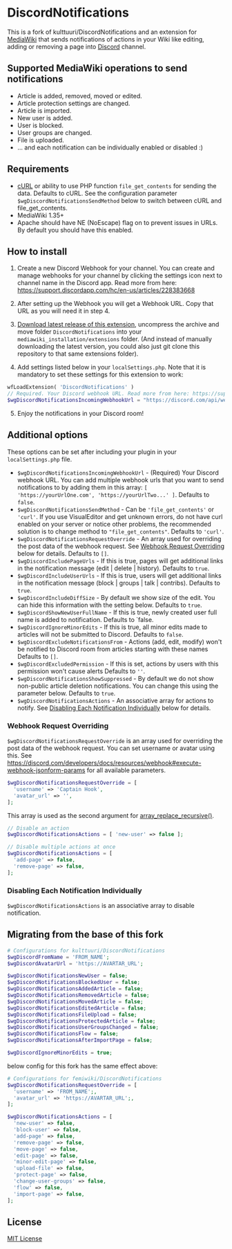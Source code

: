 # DiscordNotifications

This is a fork of kulttuuri/DiscordNotifications and an extension for [MediaWiki](https://www.mediawiki.org/wiki/MediaWiki) that sends notifications of actions in your Wiki like editing, adding or removing a page into [Discord](https://discordapp.com/) channel.

## Supported MediaWiki operations to send notifications

- Article is added, removed, moved or edited.
- Article protection settings are changed.
- Article is imported.
- New user is added.
- User is blocked.
- User groups are changed.
- File is uploaded.
- ... and each notification can be individually enabled or disabled :)

## Requirements

- [cURL](http://curl.haxx.se/) or ability to use PHP function `file_get_contents` for sending the data. Defaults to cURL. See the configuration parameter `$wgDiscordNotificationsSendMethod` below to switch between cURL and file_get_contents.
- MediaWiki 1.35+
- Apache should have NE (NoEscape) flag on to prevent issues in URLs. By default you should have this enabled.

## How to install

1. Create a new Discord Webhook for your channel. You can create and manage webhooks for your channel by clicking the settings icon next to channel name in the Discord app. Read more from here: https://support.discordapp.com/hc/en-us/articles/228383668

2. After setting up the Webhook you will get a Webhook URL. Copy that URL as you will need it in step 4.

3. [Download latest release of this extension](https://github.com/kulttuuri/discord_mediawiki/archive/master.zip), uncompress the archive and move folder `DiscordNotifications` into your `mediawiki_installation/extensions` folder. (And instead of manually downloading the latest version, you could also just git clone this repository to that same extensions folder).

4. Add settings listed below in your `localSettings.php`. Note that it is mandatory to set these settings for this extension to work:

```php
wfLoadExtension( 'DiscordNotifications' )
// Required. Your Discord webhook URL. Read more from here: https://support.discord.com/hc/articles/228383668
$wgDiscordNotificationsIncomingWebhookUrl = "https://discord.com/api/webhooks/xx/xxxx";
```

5. Enjoy the notifications in your Discord room!

## Additional options

These options can be set after including your plugin in your `localSettings.php` file.

- `$wgDiscordNotificationsIncomingWebhookUrl` - (Required) Your Discord webhook URL. You can add multiple webhook urls that you want to send notifications to by adding them in this array: `[ 'https://yourUrlOne.com', 'https://yourUrlTwo...' ]`. Defaults to `false`.
- `$wgDiscordNotificationsSendMethod` - Can be `'file_get_contents'` or `'curl'`. If you use VisualEditor and get unknown errors, do not have curl enabled on your server or notice other problems, the recommended solution is to change method to `"file_get_contents"`. Defaults to `'curl'`.
- `$wgDiscordNotificationsRequestOverride` - An array used for overriding the post data of the webhook request. See [Webhook Request Overriding](#webhook-request-overriding) below for details. Defaults to `[]`.
- `$wgDiscordIncludePageUrls` - If this is true, pages will get additional links in the notification message (edit \| delete \| history). Defaults to `true`.
- `$wgDiscordIncludeUserUrls` - If this is true, users will get additional links in the notification message (block \| groups \| talk \| contribs). Defaults to `true`.
- `$wgDiscordIncludeDiffSize` - By default we show size of the edit. You can hide this information with the setting below. Defaults to `true`.
- `$wgDiscordShowNewUserFullName` - If this is true, newly created user full name is added to notification. Defaults to `false.
- `$wgDiscordIgnoreMinorEdits` - If this is true, all minor edits made to articles will not be submitted to Discord. Defaults to `false`.
- `$wgDiscordExcludeNotificationsFrom` - Actions (add, edit, modify) won't be notified to Discord room from articles starting with these names Defaults to `[]`.
- `$wgDiscordExcludedPermission` - If this is set, actions by users with this permission won't cause alerts Defaults to `''`.
- `$wgDiscordNotificationsShowSuppressed` - By default we do not show non-public article deletion notifications. You can change this using the parameter below. Defaults to `true`.
- `$wgDiscordNotificationsActions` - An associative array for actions to notify. See [Disabling Each Notification Individually](#disabling-each-notification-individually) below for details.

### Webhook Request Overriding

`$wgDiscordNotificationsRequestOverride` is an array used for overriding the post data of the webhook request. You can set username or avatar using this.
See https://discord.com/developers/docs/resources/webhook#execute-webhook-jsonform-params for all available parameters.

```php
$wgDiscordNotificationsRequestOverride = [
  'username' => 'Captain Hook',
  'avatar_url' => '',
];
```

This array is used as the second argument for [array_replace_recursive()].

```php
// Disable an action
$wgDiscordNotificationsActions = [ 'new-user' => false ];

// Disable multiple actions at once
$wgDiscordNotificationsActions = [
  'add-page' => false,
  'remove-page' => false,
];
```

### Disabling Each Notification Individually

`$wgDiscordNotificationsActions` is an associative array to disable notification.

## Migrating from the base of this fork

```php
# Configurations for kulttuuri/DiscordNotifications
$wgDiscordFromName = 'FROM_NAME';
$wgDiscordAvatarUrl = 'https://AVARTAR_URL';

$wgDiscordNotificationsNewUser = false;
$wgDiscordNotificationsBlockedUser = false;
$wgDiscordNotificationsAddedArticle = false;
$wgDiscordNotificationsRemovedArticle = false;
$wgDiscordNotificationsMovedArticle = false;
$wgDiscordNotificationsEditedArticle = false;
$wgDiscordNotificationsFileUpload = false;
$wgDiscordNotificationsProtectedArticle = false;
$wgDiscordNotificationsUserGroupsChanged = false;
$wgDiscordNotificationsFlow = false;
$wgDiscordNotificationsAfterImportPage = false;

$wgDiscordIgnoreMinorEdits = true;
```

below config for this fork has the same effect above:

```php
# Configurations for femiwiki/DiscordNotifications
$wgDiscordNotificationsRequestOverride = [
  'username' => 'FROM_NAME';,
  'avatar_url' => 'https://AVARTAR_URL';,
];

$wgDiscordNotificationsActions = [
  'new-user' => false,
  'block-user' => false,
  'add-page' => false,
  'remove-page' => false,
  'move-page' => false,
  'edit-page' => false,
  'minor-edit-page' => false,
  'upload-file' => false,
  'protect-page' => false,
  'change-user-groups' => false,
  'flow' => false,
  'import-page' => false,
];
```

## License

[MIT License](http://en.wikipedia.org/wiki/MIT_License)

[array_replace_recursive()]: https://www.php.net/manual/en/function.array-replace-recursive.php
